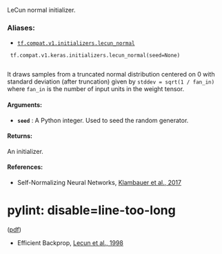 LeCun normal initializer.



### Aliases:

- [ `tf.compat.v1.initializers.lecun_normal` ](/api_docs/python/tf/compat/v1/keras/initializers/lecun_normal)



```
 tf.compat.v1.keras.initializers.lecun_normal(seed=None)
 
```

It draws samples from a truncated normal distribution centered on 0
with standard deviation (after truncation) given by
 `stddev = sqrt(1 / fan_in)`  where  `fan_in`  is the number of
input units in the weight tensor.



#### Arguments:

- **`seed`** : A Python integer. Used to seed the random generator.



#### Returns:
An initializer.



#### References:

- Self-Normalizing Neural Networks,
<a href="https://papers.nips.cc/paper/6698-self-normalizing-neural-networks">Klambauer et al.,
2017</a>
# pylint: disable=line-too-long
([pdf](https://papers.nips.cc/paper/6698-self-normalizing-neural-networks.pdf))

- Efficient Backprop,
[Lecun et al., 1998](http://yann.lecun.com/exdb/publis/pdf/lecun-98b.pdf)

